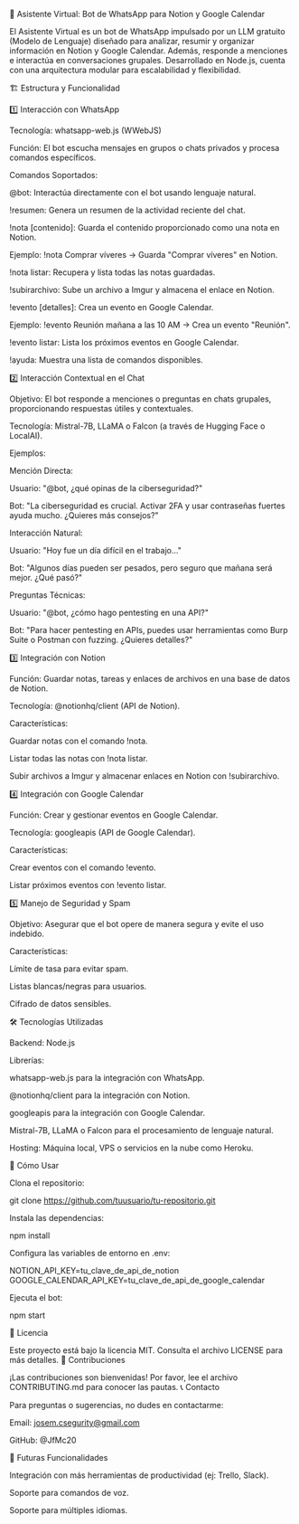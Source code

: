 🤖 Asistente Virtual: Bot de WhatsApp para Notion y Google Calendar

El Asistente Virtual es un bot de WhatsApp impulsado por un LLM gratuito (Modelo de Lenguaje) diseñado para analizar, resumir y organizar información en Notion y Google Calendar. Además, responde a menciones e interactúa en conversaciones grupales. Desarrollado en Node.js, cuenta con una arquitectura modular para escalabilidad y flexibilidad.

🏗 Estructura y Funcionalidad

1️⃣ Interacción con WhatsApp

Tecnología: whatsapp-web.js (WWebJS)

Función: El bot escucha mensajes en grupos o chats privados y procesa comandos específicos.

Comandos Soportados:

@bot: Interactúa directamente con el bot usando lenguaje natural.

!resumen: Genera un resumen de la actividad reciente del chat.

!nota [contenido]: Guarda el contenido proporcionado como una nota en Notion.

Ejemplo: !nota Comprar víveres → Guarda "Comprar víveres" en Notion.

!nota listar: Recupera y lista todas las notas guardadas.

!subirarchivo: Sube un archivo a Imgur y almacena el enlace en Notion.

!evento [detalles]: Crea un evento en Google Calendar.

Ejemplo: !evento Reunión mañana a las 10 AM → Crea un evento "Reunión".

!evento listar: Lista los próximos eventos en Google Calendar.

!ayuda: Muestra una lista de comandos disponibles.

2️⃣ Interacción Contextual en el Chat

Objetivo: El bot responde a menciones o preguntas en chats grupales, proporcionando respuestas útiles y contextuales.

Tecnología: Mistral-7B, LLaMA o Falcon (a través de Hugging Face o LocalAI).

Ejemplos:

Mención Directa:

Usuario: "@bot, ¿qué opinas de la ciberseguridad?"

Bot: "La ciberseguridad es crucial. Activar 2FA y usar contraseñas fuertes ayuda mucho. ¿Quieres más consejos?"

Interacción Natural:

Usuario: "Hoy fue un día difícil en el trabajo..."

Bot: "Algunos días pueden ser pesados, pero seguro que mañana será mejor. ¿Qué pasó?"

Preguntas Técnicas:

Usuario: "@bot, ¿cómo hago pentesting en una API?"

Bot: "Para hacer pentesting en APIs, puedes usar herramientas como Burp Suite o Postman con fuzzing. ¿Quieres detalles?"

3️⃣ Integración con Notion

Función: Guardar notas, tareas y enlaces de archivos en una base de datos de Notion.

Tecnología: @notionhq/client (API de Notion).

Características:

Guardar notas con el comando !nota.

Listar todas las notas con !nota listar.

Subir archivos a Imgur y almacenar enlaces en Notion con !subirarchivo.

4️⃣ Integración con Google Calendar

Función: Crear y gestionar eventos en Google Calendar.

Tecnología: googleapis (API de Google Calendar).

Características:

Crear eventos con el comando !evento.

Listar próximos eventos con !evento listar.

5️⃣ Manejo de Seguridad y Spam

Objetivo: Asegurar que el bot opere de manera segura y evite el uso indebido.

Características:

Límite de tasa para evitar spam.

Listas blancas/negras para usuarios.

Cifrado de datos sensibles.

🛠 Tecnologías Utilizadas

Backend: Node.js

Librerías:

whatsapp-web.js para la integración con WhatsApp.

@notionhq/client para la integración con Notion.

googleapis para la integración con Google Calendar.

Mistral-7B, LLaMA o Falcon para el procesamiento de lenguaje natural.

Hosting: Máquina local, VPS o servicios en la nube como Heroku.

🚀 Cómo Usar

Clona el repositorio:

git clone https://github.com/tuusuario/tu-repositorio.git

Instala las dependencias:
   
npm install

Configura las variables de entorno en .env:

NOTION_API_KEY=tu_clave_de_api_de_notion
GOOGLE_CALENDAR_API_KEY=tu_clave_de_api_de_google_calendar

Ejecuta el bot:

npm start

📜 Licencia

Este proyecto está bajo la licencia MIT. Consulta el archivo LICENSE para más detalles.
🙌 Contribuciones

¡Las contribuciones son bienvenidas! Por favor, lee el archivo CONTRIBUTING.md para conocer las pautas.
📞 Contacto

Para preguntas o sugerencias, no dudes en contactarme:

 Email: josem.csegurity@gmail.com

GitHub: @JfMc20

🌟 Futuras Funcionalidades

Integración con más herramientas de productividad (ej: Trello, Slack).

Soporte para comandos de voz.

Soporte para múltiples idiomas.

